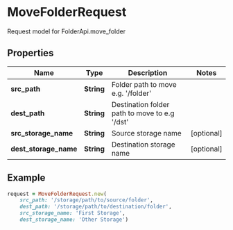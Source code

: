 # MoveFolderRequest

Request model for FolderApi.move_folder

## Properties

Name | Type | Description | Notes
---- | ---- | ----------- | -----
**src_path** |**String** |Folder path to move e.g. '/folder' |
**dest_path** |**String** |Destination folder path to move to e.g '/dst' |
**src_storage_name** |**String** |Source storage name |[optional] 
**dest_storage_name** |**String** |Destination storage name |[optional] 

## Example
```ruby
request = MoveFolderRequest.new(
    src_path: '/storage/path/to/source/folder',
    dest_path: '/storage/path/to/destination/folder',
    src_storage_name: 'First Storage',
    dest_storage_name: 'Other Storage')
```
